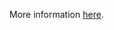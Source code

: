 More information [here](https://docs.bridgecrew.io/docs/prevent-nginx-ingress-annotation-snippets-which-contain-lua-code-execution).
